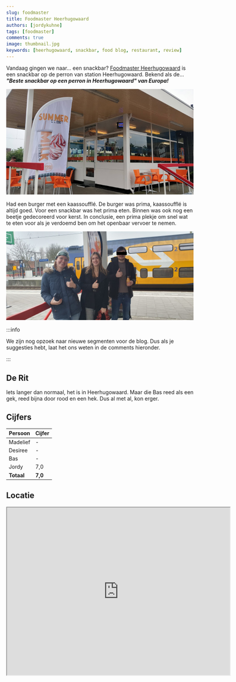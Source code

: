 ```yaml
---
slug: foodmaster
title: Foodmaster Heerhugowaard
authors: [jordykuhne]
tags: [foodmaster]
comments: true
image: thumbnail.jpg
keywords: [heerhugowaard, snackbar, food blog, restaurant, review]
---
```


Vandaag gingen we naar... een snackbar? [Foodmaster Heerhugowaard](https://foodmasterheerhugowaard.foodticket.nl/) is een snackbar op de perron van station Heerhugowaard.
Bekend als de... _**"Beste snackbar op een perron in Heerhugowaard" van Europa!**_ 

![station_heerhugowaard](unnamed.jpg)

<!-- truncate -->

Had een burger met een kaassoufflé. De burger was prima, kaassoufflé is altijd goed.
Voor een snackbar was het prima eten. Binnen was ook nog een beetje gedecoreerd voor kerst.
In conclusie, een prima plekje om snel wat te eten voor als je verdoemd ben om het openbaar vervoer te nemen.

![groepsfoto](thumbnail.jpg)

:::info

We zijn nog opzoek naar nieuwe segmenten voor de blog.
Dus als je suggesties hebt, laat het ons weten in de comments hieronder.

:::

## De Rit

Iets langer dan normaal, het is in Heerhugowaard. Maar die Bas reed als een gek, reed bijna door rood en een hek.
Dus al met al, kon erger.

## Cijfers

| Persoon  | Cijfer |
|----------|--------|
| Madelief | -      |
| Desiree  | -      |
| Bas      | -      |
| Jordy    | 7,0    |
|**Totaal**|**7,0** |

## Locatie

<iframe src="https://www.google.com/maps/embed?pb=!1m18!1m12!1m3!1d2419.4147288804775!2d4.821367077022768!3d52.67054822507206!2m3!1f0!2f0!3f0!3m2!1i1024!2i768!4f13.1!3m3!1m2!1s0x47cf5418f3f91599%3A0xa513b7bfb1af3e6a!2sFoodmaster%20Heerhugowaard!5e0!3m2!1snl!2snl!4v1734552434740!5m2!1snl!2snl" width="600" height="450" allowfullscreen="" loading="lazy" referrerpolicy="no-referrer-when-downgrade"></iframe>
